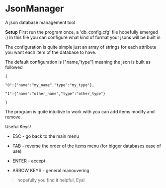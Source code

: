 # JsonManager
A  json database management tool

**Setup**
First run the program once, a 'db_config.cfg' file hopefully emerged :)
In this file you can configure what kind of format your jsons will be built in

The configuration is quite simple just an array of strings for each attribute you want each
item of the database to have.

The default configuration is ["name,"type"] meaning the json is built as followed

`{`

`"0":{"name":"my_name","type":"my_type"},`

`"1":{"name":"other_name","type":"other_type"}`

`}`


The program is quite intuitive to work with
you can add items modify and remove.

Useful Keys!

 - ESC - go back to the main menu

 - TAB - reverse the order of the items menu (for bigger databases ease of use)
 - ENTER - accept
 - ARROW KEYS - general manouvering

>hopefully you find it helpful, Eyal

